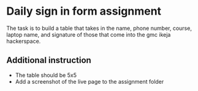 # Daily sign in form assignment
The task is to build a table that takes in the name, phone number, course, laptop name, and signature of those that come into the gmc ikeja hackerspace.

## Additional instruction
* The table should be 5x5
* Add a screenshot of the live page to the assignment folder
